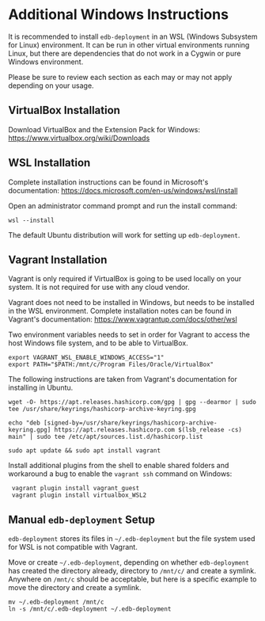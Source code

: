 # Additional Windows Instructions

It is recommended to install `edb-deployment` in an WSL (Windows Subsystem for
Linux) environment.  It can be run in other virtual environments running Linux,
but there are dependencies that do not work in a Cygwin or pure Windows
environment.

Please be sure to review each section as each may or may not apply depending on
your usage.

## VirtualBox Installation

Download VirtualBox and the Extension Pack for Windows:
https://www.virtualbox.org/wiki/Downloads

## WSL Installation

Complete installation instructions can be found in Microsoft's documentation:
https://docs.microsoft.com/en-us/windows/wsl/install

Open an administrator command prompt and run the install command:

```shell
wsl --install
```

The default Ubuntu distribution will work for setting up `edb-deployment`.

## Vagrant Installation

Vagrant is only required if VirtualBox is going to be used locally on your
system.  It is not required for use with any cloud vendor.

Vagrant does not need to be installed in Windows, but needs to be installed in
the WSL environment.  Complete installation notes can be found in Vagrant's
documentation: https://www.vagrantup.com/docs/other/wsl

Two environment variables needs to set in order for Vagrant to access the host
Windows file system, and to be able to VirtualBox.

```shell
export VAGRANT_WSL_ENABLE_WINDOWS_ACCESS="1"
export PATH="$PATH:/mnt/c/Program Files/Oracle/VirtualBox"
```

The following instructions are taken from Vagrant's documentation for
installing in Ubuntu.

```shell
wget -O- https://apt.releases.hashicorp.com/gpg | gpg --dearmor | sudo tee /usr/share/keyrings/hashicorp-archive-keyring.gpg

echo "deb [signed-by=/usr/share/keyrings/hashicorp-archive-keyring.gpg] https://apt.releases.hashicorp.com $(lsb_release -cs) main" | sudo tee /etc/apt/sources.list.d/hashicorp.list

sudo apt update && sudo apt install vagrant
```

Install additional plugins from the shell to enable shared folders and
workaround a bug to enable the `vagrant ssh` command on Windows:

```shell
 vagrant plugin install vagrant_guest
 vagrant plugin install virtualbox_WSL2
```

## Manual `edb-deployment` Setup

`edb-deployment` stores its files in `~/.edb-deployment` but the file system
used for WSL is not compatible with Vagrant.

Move or create `~/.edb-deployment`, depending on whether `edb-deployment` has
created the directory already, directory to `/mnt/c/` and create a symlink.
Anywhere on `/mnt/c` should be acceptable, but here is a specific example to
move the directory and create a symlink.

```
mv ~/.edb-deployment /mnt/c
ln -s /mnt/c/.edb-deployment ~/.edb-deployment
```
